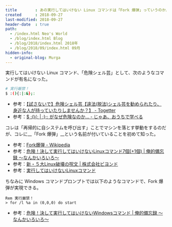 ```yaml
---
title        : あの実行してはいけない Linux コマンドは「Fork 爆弾」っていうのか…
created      : 2018-09-27
last-modified: 2018-09-27
header-date  : true
path:
  - /index.html Neo's World
  - /blog/index.html Blog
  - /blog/2018/index.html 2018年
  - /blog/2018/09/index.html 09月
hidden-info:
  - original-blog: Murga
---
```


実行してはいけない Linux コマンド、「危険シェル芸」として、次のようなコマンドが有名になった。

```bash
# 実行厳禁！
$ :(){:|:&};:
```

- 参考：[【試さないで】危険シェル芸【違法(脱法)シェル芸を勧められたり、 身近な人が持っていたりしませんか？】 - Togetter](https://togetter.com/li/709172)
- 参考：[$ :(){: | :};: がなぜ危険なのか… - じゃあ、おうちで学べる](http://syu-m-5151.hatenablog.com/entry/2016/03/31/142454)

コレは「再帰的に自システムを呼び出す」ことでマシンを落とす挙動をするのだが、コレに__「Fork 爆弾」__という名前が付いていることを初めて知った。

- 参考：[Fork爆弾 - Wikipedia](https://ja.wikipedia.org/wiki/Fork%E7%88%86%E5%BC%BE)
- 参考：[危険！決して実行してはいけないLinuxコマンド7個(+1個) | 俺的備忘録 〜なんかいろいろ〜](https://orebibou.com/2014/08/%E5%8D%B1%E9%99%BA%EF%BC%81%E6%B1%BA%E3%81%97%E3%81%A6%E5%AE%9F%E8%A1%8C%E3%81%97%E3%81%A6%E3%81%AF%E3%81%84%E3%81%91%E3%81%AA%E3%81%84linux%E3%82%B3%E3%83%9E%E3%83%B3%E3%83%89/)
- 参考：[新・５大Linux破壊の呪文 | 株式会社ビヨンド](https://beyondjapan.com/blog/2016/03/destroy-shell-linux-command)
- 参考：[実行してはいけないLinuxコマンド](https://qiita.com/Brutus/items/88455a9152c5a62214e8)

ちなみに Windows コマンドプロンプトでは以下のようなコマンドで、Fork 爆弾が実現できる。

```batch
Rem 実行厳禁！
> for /l %a in (0,0,0) do start
```

- 参考：[危険！決して実行してはいけないWindowsコマンド | 俺的備忘録 〜なんかいろいろ〜](https://orebibou.com/2014/09/%E5%8D%B1%E9%99%BA%EF%BC%81%E6%B1%BA%E3%81%97%E3%81%A6%E5%AE%9F%E8%A1%8C%E3%81%97%E3%81%A6%E3%81%AF%E3%81%84%E3%81%91%E3%81%AA%E3%81%84windows%E3%82%B3%E3%83%9E%E3%83%B3%E3%83%89/)
